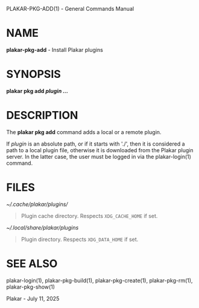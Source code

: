 PLAKAR-PKG-ADD(1) - General Commands Manual

# NAME

**plakar-pkg-add** - Install Plakar plugins

# SYNOPSIS

**plakar&nbsp;pkg&nbsp;add&nbsp;*plugin&nbsp;...*&zwnj;**

# DESCRIPTION

The
**plakar pkg add**
command adds a local or a remote plugin.

If
*plugin*
is an absolute path, or if it starts with
'./',
then it is considered a path to a local plugin file, otherwise
it is downloaded from the Plakar plugin server.
In the latter case, the user must be logged in via the
plakar-login(1)
command.

# FILES

*~/.cache/plakar/plugins/*

> Plugin cache directory.
> Respects
> `XDG_CACHE_HOME`
> if set.

*~/.local/share/plakar/plugins*

> Plugin directory.
> Respects
> `XDG_DATA_HOME`
> if set.

# SEE ALSO

plakar-login(1),
plakar-pkg-build(1),
plakar-pkg-create(1),
plakar-pkg-rm(1),
plakar-pkg-show(1)

Plakar - July 11, 2025
